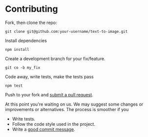 # Contributing

Fork, then clone the repo:

    git clone git@github.com:your-username/text-to-image.git

Install dependencies

    npm install

Create a development branch for your fix/feature.

    git co -b my_fix

Code away, write tests, make the tests pass

    npm test

Push to your fork and [submit a pull request][pr].

[pr]: https://github.com/bostrom/text-to-image/compare/

At this point you're waiting on us. We may suggest some changes or
improvements or alternatives. The process is smoother if you

* Write tests.
* Follow the code style used in the project.
* Write a [good commit message][commit].

[commit]: http://tbaggery.com/2008/04/19/a-note-about-git-commit-messages.html
